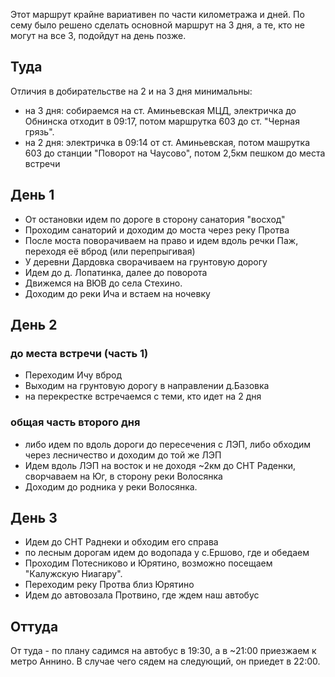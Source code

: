 Этот маршрут крайне вариативен по части километража и дней.
По сему было решено сделать основной маршрут на 3 дня, а те, кто не могут на все 3, подойдут на день позже.

## Туда
Отличия в добирательстве на 2 и на 3 дня минимальны:
- на 3 дня: собираемся на ст. Аминьевская МЦД, электричка до Обнинска отходит в 09:17, потом маршрутка 603 до ст. "Черная грязь".
- на 2 дня: электричка в 09:14 от ст. Аминьевская, потом машрутка 603 до станции "Поворот на Чаусово", потом 2,5км пешком до места встречи


## День 1
- От остановки идем по дороге в сторону санатория "восход"
- Проходим санаторий и доходим до моста через реку Протва
- После моста поворачиваем на право и идем вдоль речки Паж, переходя её вброд (или перепрыгивая)
- У деревни Дардовка сворачиваем на грунтовую дорогу
- Идем до д. Лопатинка, далее до поворота
- Движемся на ВЮВ до села Стехино.
- Доходим до реки Ича и встаем на ночевку


## День 2 

### до места встречи (часть 1)
- Переходим Ичу вброд
- Выходим на грунтовую дорогу в направлении д.Базовка
- на перекрестке встречаемся с теми, кто идет на 2 дня

### общая часть второго дня
- либо идем по вдоль дороги до пересечения с ЛЭП, либо обходим через лесничество и доходим до той же ЛЭП
- Идем вдоль ЛЭП на восток и не доходя ~2км до СНТ Раденки, сворчаваем на Юг, в сторону реки Волосянка
- Доходим до родника у реки Волосянка.



## День 3
- Идем до СНТ Раднеки и обходим его справа
- по лесным дорогам идем до водопада у с.Ершово, где и обедаем
- Проходим Потесниково и Юрятино, возможно посещаем "Калужскую Ниагару".
- Переходим реку Протва близ Юрятино 
- Идем до автовозала Протвино, где ждем наш автобус



## Оттуда
От туда - по плану садимся на автобус в 19:30, а в ~21:00 приезжаем к метро Аннино.  В случае чего сядем на следующий, он приедет в 22:00.
